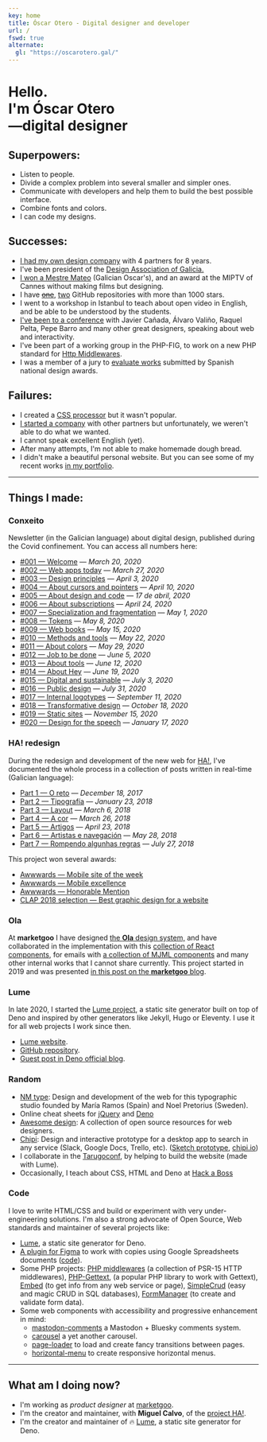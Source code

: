 ```yaml
---
key: home
title: Óscar Otero - Digital designer and developer
url: /
fswd: true
alternate:
  gl: "https://oscarotero.gal/"
---
```


# Hello. <br>I'm Óscar Otero <br>—digital designer

## Superpowers:

- Listen to people.
- Divide a complex problem into several smaller and simpler ones.
- Communicate with developers and help them to build the best possible
  interface.
- Combine fonts and colors.
- I can code my designs.

## Successes:

- [I had my own design company](https://web.archive.org/web/20191203021950/http://v1.anavallasuiza.com/)
  with 4 partners for 8 years.
- I've been president of the [Design Association of Galicia.](http://dag.gal)
- [I won a Mestre Mateo](https://www.academiagalegadoaudiovisual.gal/es/portfolio-item/vii-premios-mestre-mateo/)
  (Galician Oscar's), and an award at the MIPTV of Cannes without making films
  but designing.
- I have [~~one~~](https://github.com/oscarotero/Embed),
  [two](https://github.com/lumeland/lume) GitHub repositories with more than
  1000 stars.
- I went to a workshop in Istanbul to teach about open video in English, and be
  able to be understood by the students.
- [I've been to a conference](https://dag.gal/gl/feed2015/) with Javier Cañada,
  Álvaro Valiño, Raquel Pelta, Pepe Barro and many other great designers,
  speaking about web and interactivity.
- I've been part of a working group in the PHP-FIG, to work on a new PHP
  standard for [Http Middlewares](https://www.php-fig.org/psr/psr-15/meta/).
- I was a member of a jury to
  [evaluate works](https://www.youtube.com/watch?v=dDnsVNcoiq8) submitted by
  Spanish national design awards.

## Failures:

- I created a [CSS processor](http://stylecow.github.io/) but it wasn't popular.
- [I started a company](https://web.archive.org/web/20191203021950/http://v1.anavallasuiza.com/)
  with other partners but unfortunately, we weren't able to do what we wanted.
- I cannot speak excellent English (yet).
- After many attempts, I'm not able to make homemade dough bread.
- I didn't make a beautiful personal website. But you can see some of my recent
  works [in my portfolio](/portfolio/).

---

## Things I made:

### Conxeito

Newsletter (in the Galician language) about digital design, published during the
Covid confinement. You can access all numbers here:

- [#001 — Welcome](http://eepurl.com/gWhDcn) — _March 20, 2020_
- [#002 — Web apps today](http://eepurl.com/gW6GQn) — _March 27, 2020_
- [#003 — Design principles](http://eepurl.com/gX19yr) — _April 3, 2020_
- [#004 — About cursors and pointers](http://eepurl.com/gYFKG5) — _April 10,
  2020_
- [#005 — About design and code](http://eepurl.com/gZwOff) — _17 de abril, 2020_
- [#006 — About subscriptions](http://eepurl.com/g0jglP) — _April 24, 2020_
- [#007 — Specialization and fragmentation](http://eepurl.com/g08xOz) — _May 1,
  2020_
- [#008 — Tokens](http://eepurl.com/g10VOz) — _May 8, 2020_
- [#009 — Web books](http://eepurl.com/g22Uv5) — _May 15, 2020_
- [#010 — Methods and tools](http://eepurl.com/g3JroH) — _May 22, 2020_
- [#011 — About colors](http://eepurl.com/g4Sy01) — _May 29, 2020_
- [#012 — Job to be done](http://eepurl.com/g5IuWr) — _June 5, 2020_
- [#013 — About tools](http://eepurl.com/g6wYW5) — _June 12, 2020_
- [#014 — About Hey](http://eepurl.com/g7t9wH) — _June 19, 2020_
- [#015 — Digital and sustainable](http://eepurl.com/g8Os_v) — _July 3, 2020_
- [#016 — Public design](http://eepurl.com/g_qf1z) — _July 31, 2020_
- [#017 — Internal logotypes](http://eepurl.com/hcDGzf) — _September 11, 2020_
- [#018 — Transformative design](http://eepurl.com/hfv_U9) — _October 18, 2020_
- [#019 — Static sites](http://eepurl.com/himrb1) — _November 15, 2020_
- [#020 — Design for the speech](http://eepurl.com/hnuhJv) — _January 17, 2020_

### HA! redesign

During the redesign and development of the new web for
[HA!](https://historia-arte.com/), I've documented the whole process in a
collection of posts written in real-time (Galician language):

- [Part 1 — O reto](https://medium.com/@misteroom/redese%C3%B1o-ha-parte-1-o-reto-e773e7ad6a43)
  — _December 18, 2017_
- [Part 2 — Tipografía](https://medium.com/@misteroom/redese%C3%B1o-ha-parte-2-tipograf%C3%ADa-2a34ac09dc3c)
  — _January 23, 2018_
- [Part 3 — Layout](https://medium.com/@misteroom/redese%C3%B1o-ha-parte-3-layout-a73eedea2eaf)
  — _March 6, 2018_
- [Part 4 — A cor](https://medium.com/@misteroom/redese%C3%B1o-ha-parte-4-a-cor-70fb7c070fb2)
  — _March 26, 2018_
- [Part 5 — Artigos](https://medium.com/@misteroom/redese%C3%B1o-ha-parte-5-artigos-2408005fb932)
  — _April 23, 2018_
- [Part 6 — Artistas e navegación](https://medium.com/@misteroom/redese%C3%B1o-ha-parte-6-artistas-49213653922a)
  — _May 28, 2018_
- [Part 7 — Rompendo algunhas regras](https://medium.com/@misteroom/redese%C3%B1o-ha-parte-7-rompendo-algunhas-reglas-333335722946)
  — _July 27, 2018_

This project won several awards:

- [Awwwards — Mobile site of the week](https://www.awwwards.com/mobile-sites/ha)
- [Awwwards — Mobile excellence](https://www.awwwards.com/sites/ha/mobile-excellence-report)
- [Awwwards — Honorable Mention](https://www.awwwards.com/sites/ha)
- [CLAP 2018 selection — Best graphic design for a
  website](https://premiosclap.org/ganador-730)

### Ola

At **marketgoo** I have designed
[the **Ola** design system,](https://zeroheight.com/22mjgbuf6/p/56796c-ola) and
have collaborated in the implementation with this
[collection of React components](https://marketgoo.github.io/Ola/), for emails
with [a collection of MJML components](https://github.com/marketgoo/Ola-Emails)
and many other internal works that I cannot share currently. This project
started in 2019 and was presented
[in this post on the **marketgoo** blog](https://www.marketgoo.com/blog-post/say-hello-to-ola-design-system/).

### Lume

In late 2020, I started the [Lume project](https://lume.land/), a static site
generator built on top of Deno and inspired by other generators like Jekyll,
Hugo or Eleventy. I use it for all web projects I work since then.

- [Lume website](https://lume.land).
- [GitHub repository](https://github.com/lumeland/lume).
- [Guest post in Deno official blog](https://deno.com/blog/build-a-static-site-with-lume).

### Random

- [NM type](http://www.nmtype.com/): Design and development of the web for this
  typographic studio founded by María Ramos (Spain) and Noel Pretorius (Sweden).
- Online cheat sheets for [jQuery](https://oscarotero.com/jquery/) and
  [Deno](https://oscarotero.com/deno/)
- [Awesome design](https://github.com/oscarotero/awesome-design): A collection
  of open source resources for web designers.
- [Chipi](https://oscarotero.github.io/chipi-client/): Design and interactive
  prototype for a desktop app to search in any service (Slack, Google Docs,
  Trello, etc).
  ([Sketch prototype](https://www.sketch.com/s/f46f510c-9f81-432b-be97-8b71d968f526),
  [chipi.io](https://chipi.io/#/))
- I collaborate in the [Tarugoconf](https://tarugoconf.com), by helping to build
  the website (made with Lume).
- Occasionally, I teach about CSS, HTML and Deno at
  [Hack a Boss](https://hackaboss.com/)

### Code

I love to write HTML/CSS and build or experiment with very under-engineering
solutions. I'm also a strong advocate of Open Source, Web standards and
maintainer of several projects like:

- [Lume](https://lume.land), a static site generator for Deno.
- [A plugin for Figma](https://www.figma.com/community/plugin/1001444625792698603/marketgoo-copies)
  to work with copies using Google Spreadsheets documents
  ([code](https://github.com/marketgoo/figma-copies)).
- Some PHP projects: [PHP middlewares](https://github.com/middlewares) (a
  collection of PSR-15 HTTP middlewares),
  [PHP-Gettext](https://github.com/php-gettext), (a popular PHP library to work
  with Gettext), [Embed](https://github.com/oscarotero/Embed) (to get info from
  any web service or page),
  [SimpleCrud](https://github.com/oscarotero/simple-crud) (easy and magic CRUD
  in SQL databases), [FormManager](https://github.com/oscarotero/form-manager)
  (to create and validate form data).
- Some web components with accessibility and progressive enhancement in mind:
  - [mastodon-comments](https://github.com/oom-components/mastodon-comments) a
    Mastodon + Bluesky comments system.
  - [carousel](https://github.com/oom-components/carousel) a yet another
    carousel.
  - [page-loader](https://github.com/oom-components/page-loader) to load and
    create fancy transitions between pages.
  - [horizontal-menu](https://github.com/oom-components/horizontal-menu) to
    create responsive horizontal menus.

---

## What am I doing now?

- I'm working as _product designer_ at [marketgoo](https://www.marketgoo.com/).
- I'm the creator and maintainer, with **Miguel Calvo**, of the
  [project HA!](https://historia-arte.com/).
- I'm the creator and maintainer of 🔥 [Lume](https://lume.land), a static site
  generator for Deno.
